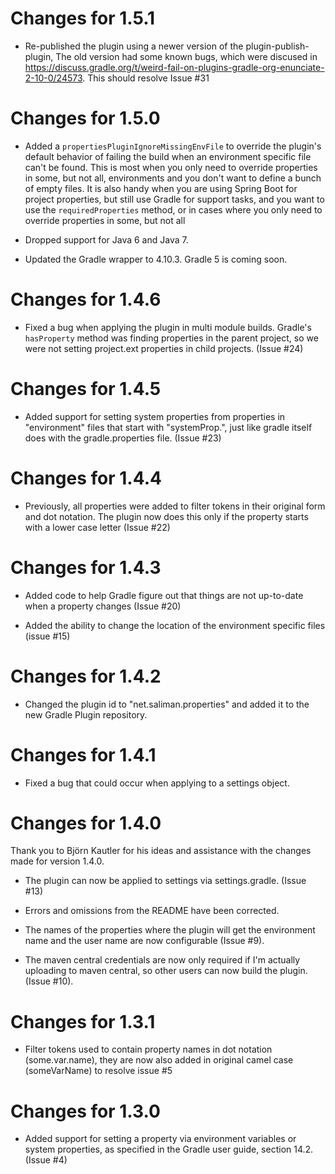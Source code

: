 Changes for 1.5.1
=================

- Re-published the plugin using a newer version of the plugin-publish-plugin,
  The old version had some known bugs, which were discused in
  https://discuss.gradle.org/t/weird-fail-on-plugins-gradle-org-enunciate-2-10-0/24573.
  This should resolve Issue #31
  
Changes for 1.5.0
=================
- Added a `propertiesPluginIgnoreMissingEnvFile` to override the plugin's
  default behavior of failing the build when an environment specific file can't
  be found.  This is most when you only need to override properties in some, 
  but not all, environments and you don't want to define a bunch of empty files. 
  It is also handy when you are using Spring Boot for project properties, but
  still use Gradle for support tasks, and you want to use the
  `requiredProperties` method, or in cases where you only need to override
  properties in some, but not all
 
- Dropped support for Java 6 and Java 7.

- Updated the Gradle wrapper to 4.10.3.  Gradle 5 is coming soon.
  
Changes for 1.4.6
=================
- Fixed a bug when applying the plugin in multi module builds.  Gradle's 
  ```hasProperty``` method was finding properties in the parent project, so we
  were not setting project.ext properties in child projects. (Issue #24)

Changes for 1.4.5
=================
- Added support for setting system properties from properties in "environment" 
  files that start with "systemProp.", just like gradle itself does with the
  gradle.properties file. (Issue #23)

Changes for 1.4.4
=================
- Previously, all properties were added to filter tokens in their original form
  and dot notation.  The plugin now does this only if the property starts with
  a lower case letter (Issue #22)
  
Changes for 1.4.3
=================
- Added code to help Gradle figure out that things are not up-to-date when a 
  property changes (Issue #20)
  
- Added the ability to change the location of the environment specific files
  (issue #15)
  
Changes for 1.4.2
=================
- Changed the plugin id to "net.saliman.properties" and added it to the new 
  Gradle Plugin repository.

Changes for 1.4.1
=================
- Fixed a bug that could occur when applying to a settings object.

Changes for 1.4.0
=================
Thank you to Björn Kautler for his ideas and assistance with the changes made
for version 1.4.0.
- The plugin can now be applied to settings via settings.gradle. (Issue #13)

- Errors and omissions from the README have been corrected.

- The names of the properties where the plugin will get the environment name
  and the user name are now configurable (Issue #9).

- The maven central credentials are now only required if I'm actually uploading
  to maven central, so other users can now build the plugin. (Issue #10).

Changes for 1.3.1
=================
- Filter tokens used to contain property names in dot notation (some.var.name),
  they are now also added in original camel case (someVarName) to resolve
  issue #5

Changes for 1.3.0
=================
- Added support for setting a property via environment variables or system 
  properties, as specified in the Gradle user guide, section 14.2. (Issue #4)
